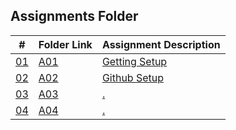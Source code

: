 ## Assignments Folder

|      #      | Folder Link  | Assignment Description |
| :---------: | ------------ | ---------------------- |
| [01](https://github.com/rugbyprof/5443-Spatial-DB/tree/main/Assignments/A01) | [A01](https://github.com/rugbyprof/5443-Spatial-DB/tree/main/Assignments/A01) | [Getting Setup](https://github.com/rugbyprof/5443-Spatial-DB/tree/main/Assignments/A01)             |
| [02](https://github.com/rugbyprof/5443-Spatial-DB/tree/main/Assignments/A02) | [A02](https://github.com/rugbyprof/5443-Spatial-DB/tree/main/Assignments/A02) | [Github Setup](https://github.com/rugbyprof/5443-Spatial-DB/tree/main/Assignments/A02)             |
| [03](./A03) | [A03](./A03) | [.](./A03)             |
| [04](./A04) | [A04](./A04) | [.](./A04)             |